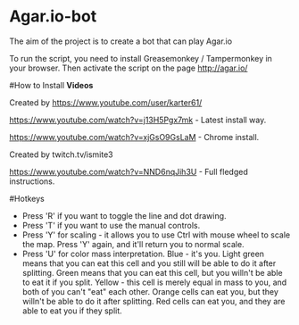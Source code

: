 # Agar.io-bot
The aim of the project is to create a bot that can play Agar.io

To run the script, you need to install Greasemonkey / Tampermonkey in your browser. Then activate the script on the page http://agar.io/

#How to Install
**Videos**

Created by https://www.youtube.com/user/karter61/

https://www.youtube.com/watch?v=j13H5Pgx7mk - Latest install way.

https://www.youtube.com/watch?v=xjGsO9GsLaM - Chrome install.

Created by twitch.tv/ismite3

https://www.youtube.com/watch?v=NND6nqJih3U - Full fledged instructions.

#Hotkeys

* Press 'R' if you want to toggle the line and dot drawing.
* Press 'T' if you want to use the manual controls.
* Press 'Y' for scaling - it allows you to use Ctrl with mouse wheel to scale the map. Press 'Y' again, and it'll return you to normal scale.
* Press 'U' for color mass interpretation. Blue - it's you. Light green means that you can eat this cell and you still will be able to do it after splitting. Green means that you can eat this cell, but you willn't be able to eat it if you split. Yellow - this cell is merely equal in mass to you, and both of you can't "eat" each other. Orange cells can eat you, but they willn't be able to do it after splitting. Red cells can eat you, and they are able to eat you if they split.
